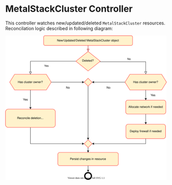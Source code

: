 # MetalStackCluster Controller

This controller watches new/updated/deleted `MetalStackCluster` resources. Reconcilation logic described in following diagram:

![MetalStackCluster controller diagram](../images/MetalStackClusterController.drawio.svg)